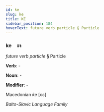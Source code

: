```yaml
---
id: ke
slug: ke
title: KE
sidebar_position: 184
hoverText: future verb particle § Particle
---
```


### ke&emsp;<span kind="abugida">ɔɿ</span>

*future verb particle* **§** Particle

**Verb**: -

**Noun**: -

**Modifier**: -

Macedonian ќе [cɛ]

*Balto-Slavic Language Family*
